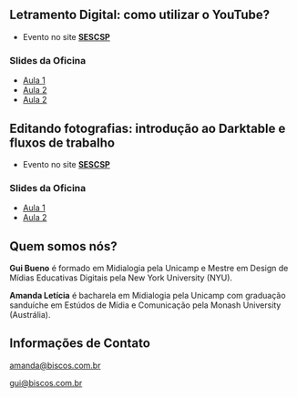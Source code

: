 ## Letramento Digital: como utilizar o YouTube?

- Evento no site [**SESCSP**](https://www.sescsp.org.br/programacao/198889_LETRAMENTO+DIGITAL+COMO+UTILIZAR+O+YOUTUBE)

### Slides da Oficina

- [Aula 1](yt-1.html)
- [Aula 2](yt-2.html)
- [Aula 2](yt-3.html)

## Editando fotografias: introdução ao Darktable e fluxos de trabalho

- Evento no site [**SESCSP**](https://www.sescsp.org.br/programacao/198891_EDITANDO+FOTOGRAFIAS+INTRODUCAO+AO+DARKTABLE+E+FLUXOS+DE+TRABALHO)

### Slides da Oficina

- [Aula 1](https://docs.google.com/presentation/d/15sAkesnu0ItHZtcYUE2K7jGUZrhkLIvmlinMkDZzmwk/edit#slide=id.p)
- [Aula 2](https://docs.google.com/presentation/d/1xOc7O_9Otcm-OxMkcD3_GYeYGIV16HeZK5cHqOiMc8k/edit#slide=id.p)

## Quem somos nós?

**Gui Bueno** é formado em Midialogia pela Unicamp e Mestre em Design de Mídias Educativas Digitais pela New York University (NYU). 

**Amanda Letícia** é bacharela em Midialogia pela Unicamp com graduação sanduíche em Estúdos de Mídia e Comunicação pela Monash University (Austrália).

## Informações de Contato

amanda@biscos.com.br

gui@biscos.com.br 